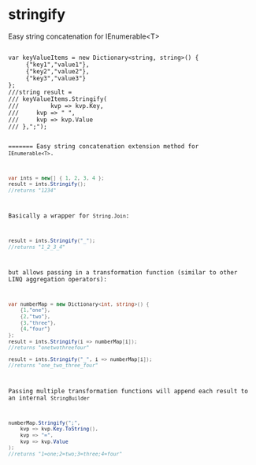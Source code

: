 stringify
=========

Easy string concatenation for IEnumerable&lt;T>

<code>
var keyValueItems = new Dictionary&lt;string, string&gt;() {
     {"key1","value1"},
     {"key2","value2"},
     {"key3","value3"}
};
///string result =
///	keyValueItems.Stringify(
///	        kvp => kvp.Key,
///		kvp => " ",
///		kvp => kvp.Value
///	},";");


=======
Easy string concatenation extension method for ``IEnumerable<T>``.
```csharp
var ints = new[] { 1, 2, 3, 4 };
result = ints.Stringify();
//returns "1234"
```
Basically a wrapper for ``String.Join``:
```csharp
result = ints.Stringify("_");
//returns "1_2_3_4"
```
but allows passing in a transformation function (similar to other LINQ aggregation operators):
```csharp
var numberMap = new Dictionary<int, string>() {
    {1,"one"},
    {2,"two"},
    {3,"three"},
    {4,"four"}
};
result = ints.Stringify(i => numberMap[i]);
//returns "onetwothreefour"

result = ints.Stringify("_", i => numberMap[i]);
//returns "one_two_three_four"
```
Passing multiple transformation functions will append each result to an internal ``StringBuilder``
```csharp
numberMap.Stringify(";",
    kvp => kvp.Key.ToString(),
    kvp => "=",
    kvp => kvp.Value
);
//returns "1=one;2=two;3=three;4=four"
```
